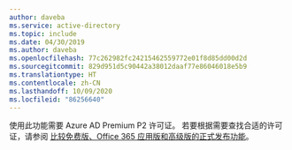 ```yaml
---
author: daveba
ms.service: active-directory
ms.topic: include
ms.date: 04/30/2019
ms.author: daveba
ms.openlocfilehash: 77c262982fc24215462559772e01f8d85dd00d2d
ms.sourcegitcommit: 829d951d5c90442a38012daaf77e86046018e5b9
ms.translationtype: HT
ms.contentlocale: zh-CN
ms.lasthandoff: 10/09/2020
ms.locfileid: "86256640"
---
```

使用此功能需要 Azure AD Premium P2 许可证。 若要根据需要查找合适的许可证，请参阅 [比较免费版、Office 365 应用版和高级版的正式发布功能](https://azure.microsoft.com/pricing/details/active-directory/)。

